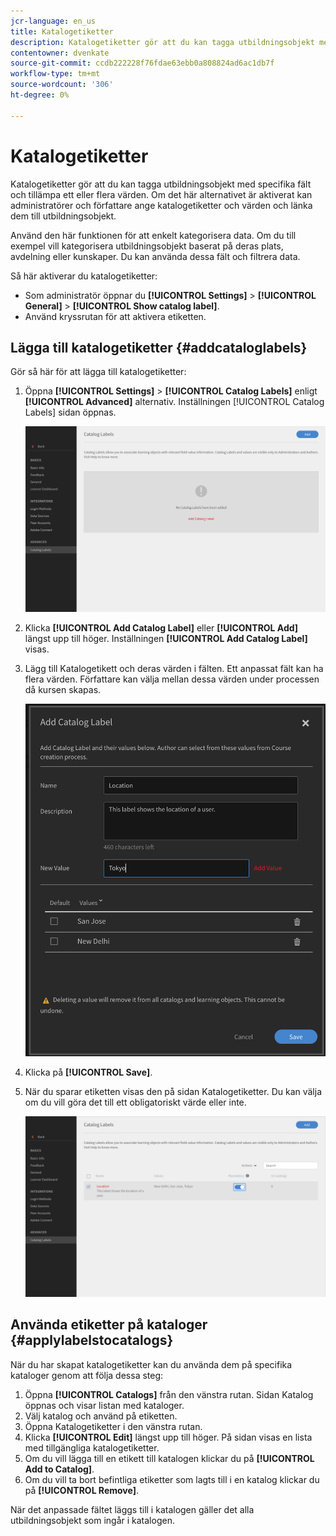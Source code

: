 ```yaml
---
jcr-language: en_us
title: Katalogetiketter
description: Katalogetiketter gör att du kan tagga utbildningsobjekt med specifika fält och tillämpa ett eller flera värden. Om det här alternativet är aktiverat kan administratörer och författare ange katalogetiketter och värden och länka dem till utbildningsobjekt.
contentowner: dvenkate
source-git-commit: ccdb222228f76fdae63ebb0a808824ad6ac1db7f
workflow-type: tm+mt
source-wordcount: '306'
ht-degree: 0%

---
```




# Katalogetiketter

Katalogetiketter gör att du kan tagga utbildningsobjekt med specifika fält och tillämpa ett eller flera värden. Om det här alternativet är aktiverat kan administratörer och författare ange katalogetiketter och värden och länka dem till utbildningsobjekt.

Använd den här funktionen för att enkelt kategorisera data. Om du till exempel vill kategorisera utbildningsobjekt baserat på deras plats, avdelning eller kunskaper. Du kan använda dessa fält och filtrera data.

Så här aktiverar du katalogetiketter:

* Som administratör öppnar du **[!UICONTROL Settings]** > **[!UICONTROL General]** > **[!UICONTROL Show catalog label]**.
* Använd kryssrutan för att aktivera etiketten.

## Lägga till katalogetiketter {#addcataloglabels}

Gör så här för att lägga till katalogetiketter:

1. Öppna  **[!UICONTROL Settings]** > **[!UICONTROL Catalog Labels]** enligt **[!UICONTROL Advanced]** alternativ. Inställningen [!UICONTROL Catalog Labels] sidan öppnas.

   ![](assets/catalog-labels-page.png)

1. Klicka **[!UICONTROL Add Catalog Label]** eller **[!UICONTROL Add]** längst upp till höger. Inställningen **[!UICONTROL Add Catalog Label]** visas.
1. Lägg till Katalogetikett och deras värden i fälten. Ett anpassat fält kan ha flera värden. Författare kan välja mellan dessa värden under processen då kursen skapas.

   ![](assets/add-labels.png)

1. Klicka på **[!UICONTROL Save]**.
1. När du sparar etiketten visas den på sidan Katalogetiketter. Du kan välja om du vill göra det till ett obligatoriskt värde eller inte.

   ![](assets/catalog-label.png)

## Använda etiketter på kataloger {#applylabelstocatalogs}

När du har skapat katalogetiketter kan du använda dem på specifika kataloger genom att följa dessa steg:

1. Öppna **[!UICONTROL Catalogs]** från den vänstra rutan. Sidan Katalog öppnas och visar listan med kataloger.
1. Välj katalog och använd på etiketten.
1. Öppna Katalogetiketter i den vänstra rutan.
1. Klicka **[!UICONTROL Edit]** längst upp till höger. På sidan visas en lista med tillgängliga katalogetiketter.
1. Om du vill lägga till en etikett till katalogen klickar du på **[!UICONTROL Add to Catalog]**.
1. Om du vill ta bort befintliga etiketter som lagts till i en katalog klickar du på **[!UICONTROL Remove]**.

När det anpassade fältet läggs till i katalogen gäller det alla utbildningsobjekt som ingår i katalogen.
